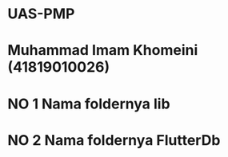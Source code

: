 # UAS-PMP
# Muhammad Imam Khomeini (41819010026)
# NO 1 Nama foldernya lib
# NO 2 Nama foldernya FlutterDb
